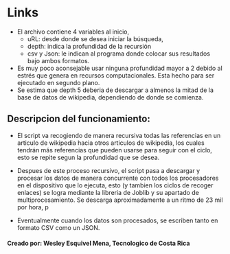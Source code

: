 # Links

- El archivo contiene 4 variables al inicio, 
	- uRL: desde donde se desea iniciar la búsqueda, 
	- depth: indica la profundidad de la recursión 
	- csv y Json: le indican al programa donde colocar sus resultados bajo ambos formatos. 
- Es muy poco aconsejable usar ninguna profundidad mayor a 2 debido al estrés que genera en recursos computacionales. Esta hecho para ser ejecutado en segundo plano. 
- Se estima que depth 5 deberia de descargar a almenos la mitad de la base de datos de wikipedia, dependiendo de donde se comienza.

  

## Descripcion del funcionamiento:

- El script va recogiendo de manera recursiva todas las referencias en un articulo de wikipedia hacia otros articulos de wikipedia, los cuales tendrán más referencias que pueden usarse para seguir con el ciclo, esto se repite segun la profundidad que se desea.

- Despues de este proceso recursivo, el script pasa a descargar y procesar los datos de manera concurrente con todos los procesadores en el dispositivo que lo ejecuta, esto (y tambien los ciclos de recoger enlaces) se logra mediante la libreria de Joblib y su apartado de multiprocesamiento. Se descarga aproximadamente a un ritmo de 23 mil por hora, p

- Eventualmente cuando los datos son procesados, se escriben tanto en formato CSV como un JSON.


#### Creado por: Wesley Esquivel Mena, Tecnologico de Costa Rica
